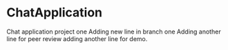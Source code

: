 # ChatApplication
Chat application project one 
Adding new line in branch one
Adding another line for peer review
adding another line for demo.

